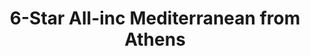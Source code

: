 ---
category: luxury
title: 6-Star All-inc Mediterranean from Athens
class: six-star-all-inc-mediterranean-fr-athens
cruiseline: Seabourn – Seabourn Odyssey
special-info: Return Flights & Overseas transfers + Fortnum & Mason Champagne & Chocolates. Save £498pp
price: 1879
nights: 7
cruise-url: http://www.planetcruise.co.uk/seabourn-cruises/seabourn-odyssey/01-October-2016/94156?referrersiteid=970
---